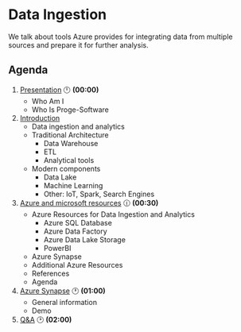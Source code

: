 # Data Ingestion

We talk about tools Azure provides for integrating data from multiple sources and prepare it for further analysis.

## Agenda

1. [Presentation](01.presentation.md) :clock12: **(00:00)**
   - Who Am I
   - Who Is Proge-Software
2. [Introduction](02.introduction.md)
   - Data ingestion and analytics
   - Traditional Architecture
     - Data Warehouse
     - ETL
     - Analytical tools
   - Modern components
     - Data Lake
     - Machine Learning
     - Other: IoT, Spark, Search Engines
3. [Azure and microsoft resources](03.azure-microsoft-resources.md) :clock1230: **(00:30)**
   - Azure Resources for Data Ingestion and Analytics
     - Azure SQL Database
     - Azure Data Factory
     - Azure Data Lake Storage
     - PowerBI
   - Azure Synapse
   - Additional Azure Resources
   - References
   - Agenda
4. [Azure Synapse](04.azure-synapse.md) :clock1: **(01:00)**
   - General information
   - Demo
5. [Q&A](08.q&a.md) :clock2: **(02:00)**
